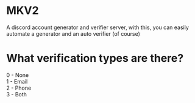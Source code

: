# MKV2
A discord account generator and verifier server, with this, you can easily automate a generator and an auto verifier (of course)<br />

# What verification types are there?
0 - None <br />
1 - Email <br />
2 - Phone <br />
3 - Both <br />

